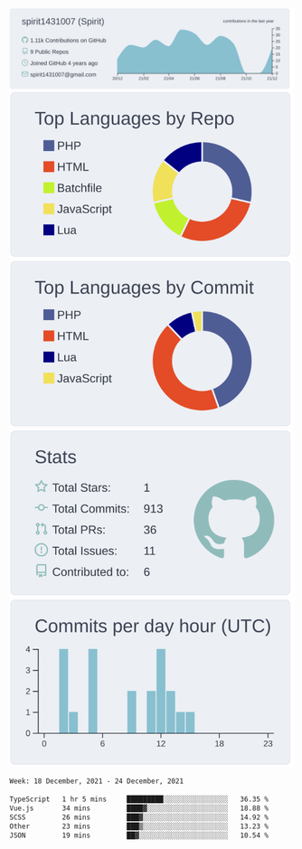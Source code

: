 [![](https://raw.githubusercontent.com/spirit1431007/spirit1431007/master/profile-summary-card-output/nord_bright/0-profile-details.svg)](https://git.io/spiritx)
[![](https://raw.githubusercontent.com/spirit1431007/spirit1431007/master/profile-summary-card-output/nord_bright/1-repos-per-language.svg)](https://git.io/spiritx) [![](https://raw.githubusercontent.com/spirit1431007/spirit1431007/master/profile-summary-card-output/nord_bright/2-most-commit-language.svg)](https://git.io/spiritx)
[![](https://raw.githubusercontent.com/spirit1431007/spirit1431007/master/profile-summary-card-output/nord_bright/3-stats.svg)](https://git.io/spiritx) [![](https://raw.githubusercontent.com/spirit1431007/spirit1431007/master/profile-summary-card-output/nord_bright/4-productive-time.svg)](https://git.io/spiritx)

<!--START_SECTION:waka-->
```text
Week: 18 December, 2021 - 24 December, 2021

TypeScript   1 hr 5 mins     █████████░░░░░░░░░░░░░░░░   36.35 % 
Vue.js       34 mins         ████▓░░░░░░░░░░░░░░░░░░░░   18.88 % 
SCSS         26 mins         ███▓░░░░░░░░░░░░░░░░░░░░░   14.92 % 
Other        23 mins         ███▒░░░░░░░░░░░░░░░░░░░░░   13.23 % 
JSON         19 mins         ██▓░░░░░░░░░░░░░░░░░░░░░░   10.54 % 
```
<!--END_SECTION:waka-->
